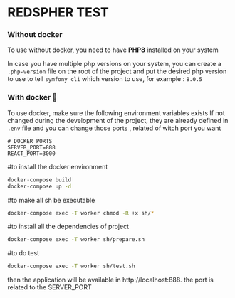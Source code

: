 # REDSPHER TEST

### Without docker

To use without docker, you need to have **PHP8** installed on your system

In case you have multiple php versions on your system, you can create a ``.php-version`` file on the root of the project
and put the desired php version to use to tell ``symfony cli`` which version to use, for example :
```8.0.5```

### With docker 🐳

To use docker, make sure the following environment variables exists
If not changed during the development of the project, they are already defined in ``.env`` file
and you can change those ports , related of witch port you want
```
# DOCKER PORTS
SERVER_PORT=888
REACT_PORT=3000
```

#to install the docker environment
```bash
docker-compose build
docker-compose up -d
```
#to make all sh be executable
```bash
docker-compose exec -T worker chmod -R +x sh/*
```
#to install all the dependencies of project
```bash
docker-compose exec -T worker sh/prepare.sh
```

#to do test
```bash
docker-compose exec -T worker sh/test.sh
```

then the application will be available in http://localhost:888. the port is related to the SERVER_PORT
